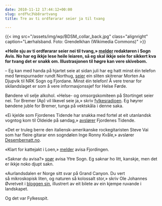 ```yaml
---
date: 2010-11-12 17:44:12+00:00
slug: ordf%c3%b8rartvang
title: Tre av ti ordførarar seier ja til tvang

---
```

{{< img src="/assets/img/wp/BDSM_collar_back.jpg" class="alignright" caption="Lærhalsband. Foto: Grendelkhan (Wikimedia Commons)" >}}

**«Heile sju av ti ordførarar seier nei til tvang,» [melder](http://sognavismeiner.origo.no/-/bulletin/show/607543_gulrot-heller-enn-tvang?ref=mst) redaktøren i Sogn Avis. No har eg ikkje lese heile leiaren, så eg skal ikkje seie for sikkert kva for tvang det er snakk om. Illustrasjonen til høgre kan vere skivebom.**


<!--more-->

– Eg kan med handa på hjartet seie at sidan juli har eg hatt minst éin telefon med førespurnader rundt Northug, [seier](http://nrk.no/nyheter/distrikt/nrk_sogn_og_fjordane/1.7377900) ein sliten skitrenar Morten Aa Djupvik til NRK Sogn og Fjordane. Minst éin telefon! Å vere trenar for skilandslaget er som å vere informasjonssjef for Helse Førde.

Bøndene vil selje alkohol. «Helse- og omsorgskomiteen på Stortinget seier nei. Tor Bremer (Ap) vil likevel seie ja,» skriv [fylkesradioen](http://nrk.no/nyheter/distrikt/nrk_sogn_og_fjordane/1.7378158). Eg høyrer bøndene juble for Bremer, tunga på vektskåla i denne saka.

«Ei kjelde som Fjordenes Tidende har snakka med fortel at eit utanlandsk  vogntog kom til Oldeide på søndag,» [avslører](http://www.fjt.no/nyheter/article281678.ece) Fjordenes Tidende.

«Det er truleg berre den italiensk-amerikanske rockegitaristen Steve Vai som har fleire gitarar enn sogndølen Inge Ronny Kvåle,» avslører [Desembernatt.no](http://www.desembernatt.no/2010/11/04/inge-ronny-kvale-git/).

«Klart for kattejakt i Loen,» [melder](http://www.fjordingen.no/nyhende/article280830.ece) avisa Fjordingen.

«Saknar du avisa?» [spør](http://www.ytresogn.no/) avisa Ytre Sogn. Eg saknar ho litt, kanskje, men det er ikkje noko djupt sakn.

«Aurlandsdalen er Norge sitt svar på Grand Canyon. Du vert så mikroskopisk liten, og naturen så kolossalt stor,» skriv Ole Johannes Øvretveit i [bloggen sin](http://blogg.nrk.no/den_lange_vegen_mot_toppen/arkiv/2010/10/grand-canyon/), illustrert av eit bilete av ein kjempe ruvande i landskapet.

Og det var Fylkesspit.
